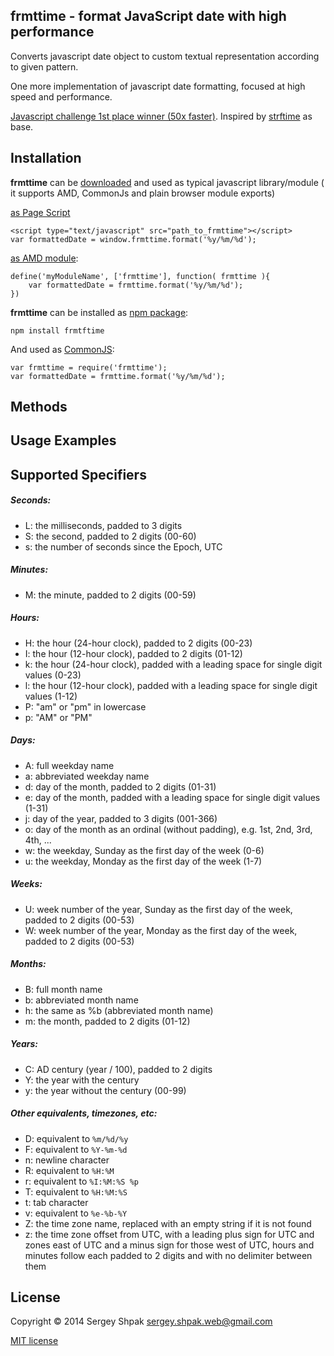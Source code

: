 ## frmttime - format JavaScript date with high performance

Converts javascript date object to custom textual representation according to given pattern.

One more implementation of javascript date formatting, focused at high speed and performance. 

[Javascript challenge 1st place winner (50x faster)](https://github.com/hola/challenge_strftime).
Inspired by [strftime](https://github.com/samsonjs/strftime) as base.

## Installation

**frmttime** can be [downloaded](https://raw.githubusercontent.com/sergey-shpak/frmttime/master/frmttime.js) and used as 
typical javascript library/module ( it supports AMD, CommonJs and plain browser module exports)
 
[as Page Script](https://developer.mozilla.org/en-US/docs/Web/HTML/Element/script)

    <script type="text/javascript" src="path_to_frmttime"></script>
    var formattedDate = window.frmttime.format('%y/%m/%d');
 
[as AMD module](https://addyosmani.com/writing-modular-js/):

    define('myModuleName', ['frmttime'], function( frmttime ){
        var formattedDate = frmttime.format('%y/%m/%d');
    })

**frmttime** can be installed as [npm package](https://www.npmjs.com/):

    npm install frmtftime

And used as [CommonJS](https://addyosmani.com/writing-modular-js/):

    var frmttime = require('frmttime');
    var formattedDate = frmttime.format('%y/%m/%d');

## Methods

## Usage Examples

## Supported Specifiers

##### Seconds:
- L: the milliseconds, padded to 3 digits
- S: the second, padded to 2 digits (00-60)
- s: the number of seconds since the Epoch, UTC

##### Minutes:
- M: the minute, padded to 2 digits (00-59)

##### Hours:
- H: the hour (24-hour clock), padded to 2 digits (00-23)
- I: the hour (12-hour clock), padded to 2 digits (01-12)
- k: the hour (24-hour clock), padded with a leading space for single digit values (0-23)
- l: the hour (12-hour clock), padded with a leading space for single digit values (1-12)
- P: "am" or "pm" in lowercase
- p: "AM" or "PM"

##### Days:
- A: full weekday name
- a: abbreviated weekday name
- d: day of the month, padded to 2 digits (01-31)
- e: day of the month, padded with a leading space for single digit values (1-31)
- j: day of the year, padded to 3 digits (001-366)
- o: day of the month as an ordinal (without padding), e.g. 1st, 2nd, 3rd, 4th, ...
- w: the weekday, Sunday as the first day of the week (0-6)
- u: the weekday, Monday as the first day of the week (1-7)

##### Weeks:
- U: week number of the year, Sunday as the first day of the week, padded to 2 digits (00-53)
- W: week number of the year, Monday as the first day of the week, padded to 2 digits (00-53)

##### Months:
- B: full month name
- b: abbreviated month name
- h: the same as %b (abbreviated month name)
- m: the month, padded to 2 digits (01-12)

##### Years: 
- C: AD century (year / 100), padded to 2 digits
- Y: the year with the century
- y: the year without the century (00-99)

##### Other equivalents, timezones, etc:
- D: equivalent to `%m/%d/%y`
- F: equivalent to `%Y-%m-%d`
- n: newline character
- R: equivalent to `%H:%M`
- r: equivalent to `%I:%M:%S %p`
- T: equivalent to `%H:%M:%S`
- t: tab character
- v: equivalent to `%e-%b-%Y`
- Z: the time zone name, replaced with an empty string if it is not found
- z: the time zone offset from UTC, with a leading plus sign for UTC and zones east
     of UTC and a minus sign for those west of UTC, hours and minutes follow each
     padded to 2 digits and with no delimiter between them

## License

Copyright © 2014 Sergey Shpak <sergey.shpak.web@gmail.com>

[MIT license](http://shps.mit-license.org)
